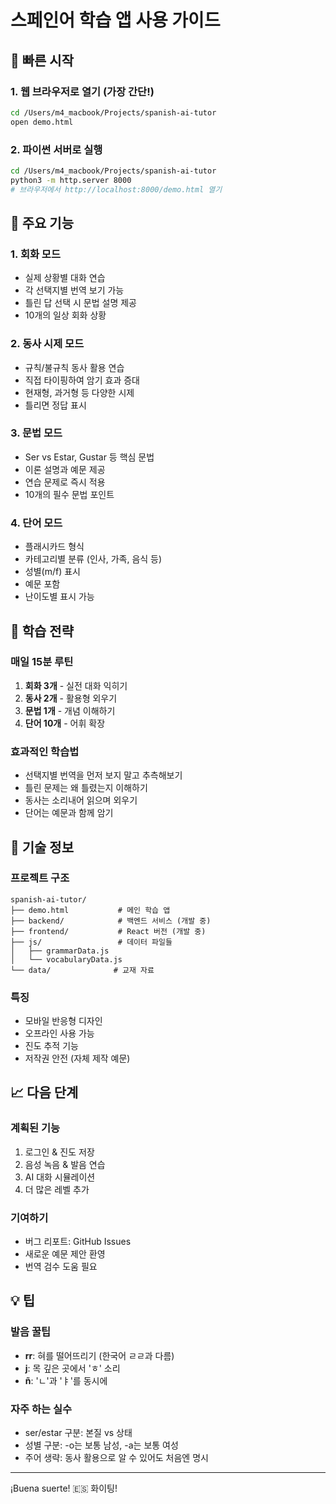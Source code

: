 # 스페인어 학습 앱 사용 가이드

## 🚀 빠른 시작

### 1. 웹 브라우저로 열기 (가장 간단!)
```bash
cd /Users/m4_macbook/Projects/spanish-ai-tutor
open demo.html
```

### 2. 파이썬 서버로 실행
```bash
cd /Users/m4_macbook/Projects/spanish-ai-tutor
python3 -m http.server 8000
# 브라우저에서 http://localhost:8000/demo.html 열기
```

## 📱 주요 기능

### 1. 회화 모드
- 실제 상황별 대화 연습
- 각 선택지별 번역 보기 가능
- 틀린 답 선택 시 문법 설명 제공
- 10개의 일상 회화 상황

### 2. 동사 시제 모드
- 규칙/불규칙 동사 활용 연습
- 직접 타이핑하여 암기 효과 증대
- 현재형, 과거형 등 다양한 시제
- 틀리면 정답 표시

### 3. 문법 모드
- Ser vs Estar, Gustar 등 핵심 문법
- 이론 설명과 예문 제공
- 연습 문제로 즉시 적용
- 10개의 필수 문법 포인트

### 4. 단어 모드
- 플래시카드 형식
- 카테고리별 분류 (인사, 가족, 음식 등)
- 성별(m/f) 표시
- 예문 포함
- 난이도별 표시 가능

## 🎯 학습 전략

### 매일 15분 루틴
1. **회화 3개** - 실전 대화 익히기
2. **동사 2개** - 활용형 외우기
3. **문법 1개** - 개념 이해하기
4. **단어 10개** - 어휘 확장

### 효과적인 학습법
- 선택지별 번역을 먼저 보지 말고 추측해보기
- 틀린 문제는 왜 틀렸는지 이해하기
- 동사는 소리내어 읽으며 외우기
- 단어는 예문과 함께 암기

## 🔧 기술 정보

### 프로젝트 구조
```
spanish-ai-tutor/
├── demo.html           # 메인 학습 앱
├── backend/            # 백엔드 서비스 (개발 중)
├── frontend/           # React 버전 (개발 중)
├── js/                 # 데이터 파일들
│   ├── grammarData.js
│   └── vocabularyData.js
└── data/              # 교재 자료
```

### 특징
- 모바일 반응형 디자인
- 오프라인 사용 가능
- 진도 추적 기능
- 저작권 안전 (자체 제작 예문)

## 📈 다음 단계

### 계획된 기능
1. 로그인 & 진도 저장
2. 음성 녹음 & 발음 연습
3. AI 대화 시뮬레이션
4. 더 많은 레벨 추가

### 기여하기
- 버그 리포트: GitHub Issues
- 새로운 예문 제안 환영
- 번역 검수 도움 필요

## 💡 팁

### 발음 꿀팁
- **rr**: 혀를 떨어뜨리기 (한국어 ㄹㄹ과 다름)
- **j**: 목 깊은 곳에서 'ㅎ' 소리
- **ñ**: 'ㄴ'과 'ㅑ'를 동시에

### 자주 하는 실수
- ser/estar 구분: 본질 vs 상태
- 성별 구분: -o는 보통 남성, -a는 보통 여성
- 주어 생략: 동사 활용으로 알 수 있어도 처음엔 명시

---

¡Buena suerte! 🇪🇸 화이팅!